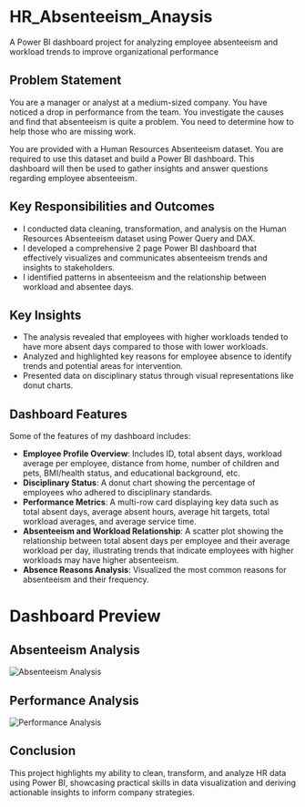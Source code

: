 # HR_Absenteeism_Anaysis
A Power BI dashboard project for analyzing employee absenteeism and workload trends to improve organizational performance

## Problem Statement
You are a manager or analyst at a medium-sized company. You have noticed a drop in performance from the team. You investigate the causes and find that absenteeism is quite a problem. You need to determine how to help those who are missing work.

You are provided with a Human Resources Absenteeism dataset. You are required to use this dataset and build a Power BI dashboard. This dashboard will then be used to gather insights and answer questions regarding employee absenteeism.

## Key Responsibilities and Outcomes
- I conducted data cleaning, transformation, and analysis on the Human Resources Absenteeism dataset using Power Query and DAX.
- I developed a comprehensive 2 page Power BI dashboard that effectively visualizes and communicates absenteeism trends and insights to stakeholders.
- I identified patterns in absenteeism and the relationship between workload and absentee days.

## Key Insights
- The analysis revealed that employees with higher workloads tended to have more absent days compared to those with lower workloads.
- Analyzed and highlighted key reasons for employee absence to identify trends and potential areas for intervention.
- Presented data on disciplinary status through visual representations like donut charts.

## Dashboard Features
Some of the features of my dashboard includes:
- **Employee Profile Overview**: Includes ID, total absent days, workload average per employee, distance from home, number of children and pets, BMI/health status, and educational background, etc.
- **Disciplinary Status**: A donut chart showing the percentage of employees who adhered to disciplinary standards.
- **Performance Metrics**: A multi-row card displaying key data such as total absent days, average absent hours, average hit targets, total workload averages, and average service time.
- **Absenteeism and Workload Relationship**: A scatter plot showing the relationship between total absent days per employee and their average workload per day, illustrating trends that indicate employees with higher workloads may have higher absenteeism.
- **Absence Reasons Analysis**: Visualized the most common reasons for absenteeism and their frequency.

# Dashboard Preview

## Absenteeism Analysis
![Absenteeism Analysis](https://github.com/ChidinmaMadukife/HR_Absenteeism_Anaysis/blob/main/Absenteeism%20Analysis.jpg)

## Performance Analysis
![Performance Analysis](https://github.com/ChidinmaMadukife/HR_Absenteeism_Anaysis/blob/main/Employee%20Performance%20Analysis.jpg)


## Conclusion
This project highlights my ability to clean, transform, and analyze HR data using Power BI, showcasing practical skills in data visualization and deriving actionable insights to inform company strategies.
